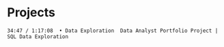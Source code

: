 # Projects
    34:47 / 1:17:08  • Data Exploration  Data Analyst Portfolio Project | SQL Data Exploration
